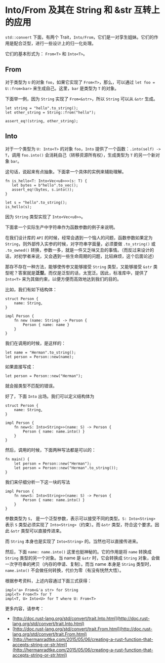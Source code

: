 # Into/From 及其在 String 和 &str 互转上的应用

`std::convert` 下面，有两个 Trait，`Into/From`，它们是一对孪生姐妹。它们的作用是配合泛型，进行一些设计上的归一化处理。

它们的基本形式为： `From<T>` 和 `Into<T>`。

## From<T>

对于类型为 `U` 的对象 `foo`，如果它实现了 `From<T>`，那么，可以通过 `let foo = U::from<bar>` 来生成自己。这里，`bar` 是类型为 `T` 的对象。

下面举一例，因为 `String` 实现了 `From<&str>`，所以 `String` 可以从 `&str` 生成。

```
let string = "hello".to_string();
let other_string = String::from("hello");

assert_eq!(string, other_string);
```

## Into<T>

对于一个类型为 `U: Into<T>` 的对象 `foo`，`Into` 提供了一个函数：`.into(self) -> T`，调用 `foo.into()` 会消耗自己（转移资源所有权），生成类型为 `T` 的另一个新对象 `bar`。

这句话，说起来有点抽象。下面拿一个具体的实例来辅助理解。

```
fn is_hello<T: Into<Vec<u8>>>(s: T) {
   let bytes = b"hello".to_vec();
   assert_eq!(bytes, s.into());
}

let s = "hello".to_string();
is_hello(s);
```
因为 `String` 类型实现了 `Into<Vec<u8>>`。

下面拿一个实际生产中字符串作为函数参数的例子来说明。

在我们设计库的 `API` 的时候，经常会遇到一个恼人的问题，函数参数如果定为 `String`，则外部传入实参的时候，对字符串字面量，必须要做 `.to_string()` 或 `.to_owned()` 转换，参数一多，就是一件又乏味又丑的事情。（而反过来设计的话，对初学者来说，又会遇到一些生命周期的问题，比较麻烦，这个后面论述）

那存不存在一种方法，能够使传参又能够接受 `String` 类型，又能够接受 `&str` 类型呢？答案就是**泛型**。而仅是泛型的话，太宽泛。因此，标准库中，提供了 `Into<T>` 来为其做约束，以便方便而高效地达到我们的目的。

比如，我们有如下结构体：

```
struct Person {
    name: String,
}

impl Person {
    fn new (name: String) -> Person {
        Person { name: name }
    }
}

```

我们在调用的时候，是这样的：

```
let name = "Herman".to_string();
let person = Person::new(name);

```

如果直接写成：

```
let person = Person::new("Herman");

```
就会报类型不匹配的错误。

好了，下面 `Into` 出场。我们可以定义结构体为

```
struct Person {
    name: String,
}

impl Person {
    fn new<S: Into<String>>(name: S) -> Person {
        Person { name: name.into() }
    }
}
```

然后，调用的时候，下面两种写法都是可以的：

```
fn main() {
    let person = Person::new("Herman");
    let person = Person::new("Herman".to_string());
}
```

我们来仔细分析一下这一块的写法 

```
impl Person {
    fn new<S: Into<String>>(name: S) -> Person {
        Person { name: name.into() }
    }
}
```
参数类型为 `S`， 是一个泛型参数，表示可以接受不同的类型。`S: Into<String>` 表示 `S` 类型必须实现了 `Into<String>`（约束）。而 `&str` 类型，符合这个要求。因此 `&str` 类型可以直接传进来。

而 `String` 本身也是实现了 `Into<String>` 的。当然也可以直接传进来。

然后，下面 `name: name.into()` 这里也挺神秘的。它的作用是将 `name` 转换成 `String` 类型的另一个对象。当 name 是 `&str` 时，它会转换成 `String` 对象，会做一次字符串的拷贝（内存的申请、复制）。而当 name 本身是 `String` 类型时，`name.into()` 不会做任何转换，代价为零（有没有恍然大悟）。

根据参考资料，上述内容通过下面三式获得：
```
impl<'a> From<&'a str> for String
impl<T> From<T> for T
impl<T, U> Into<U> for T where U: From<T>
```
更多内容，请参考：

- [http://doc.rust-lang.org/std/convert/trait.Into.html](http://doc.rust-lang.org/std/convert/trait.Into.html)
- [http://doc.rust-lang.org/std/convert/trait.From.html](http://doc.rust-lang.org/std/convert/trait.From.html)
- [http://hermanradtke.com/2015/05/06/creating-a-rust-function-that-accepts-string-or-str.html](http://hermanradtke.com/2015/05/06/creating-a-rust-function-that-accepts-string-or-str.html)
